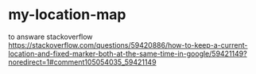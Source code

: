 # my-location-map
to answare 
stackoverflow https://stackoverflow.com/questions/59420886/how-to-keep-a-current-location-and-fixed-marker-both-at-the-same-time-in-google/59421149?noredirect=1#comment105054035_59421149
